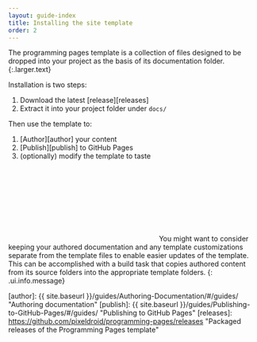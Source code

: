 ```yaml
---
layout: guide-index
title: Installing the site template
order: 2
---
```


The programming pages template is a collection of files designed to be dropped into your project as the basis of its documentation folder.
{:.larger.text}

Installation is two steps:

1. Download the latest [release][releases]
1. Extract it into your project folder under `docs/`

Then use the template to:

1. [Author][author] your content
1. [Publish][publish] to GitHub Pages
1. (optionally) modify the template to taste

<span><svg class="icon"><use xlink:href="#icon-info-circle" /></svg></span> You might want to consider keeping your authored documentation and any template customizations separate from the template files to enable easier updates of the template. This can be accomplished with a build task that copies authored content from its source folders into the appropriate template folders.
{: .ui.info.message}



[author]: {{ site.baseurl }}/guides/Authoring-Documentation/#/guides/ "Authoring documentation"
[publish]: {{ site.baseurl }}/guides/Publishing-to-GitHub-Pages/#/guides/ "Publishing to GitHub Pages"
[releases]: https://github.com/pixeldroid/programming-pages/releases "Packaged releases of the Programming Pages template"
